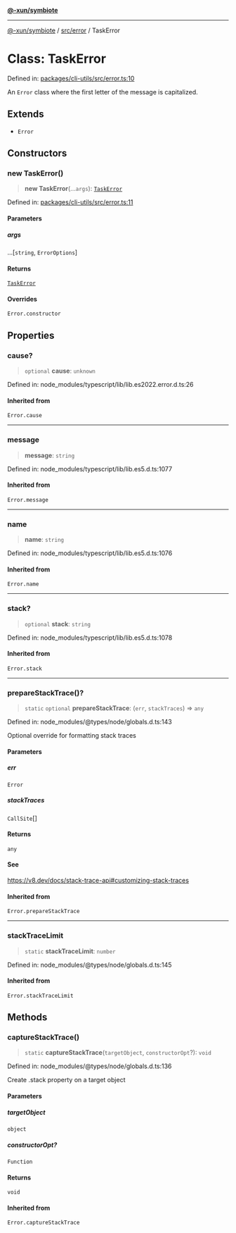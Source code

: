 [**@-xun/symbiote**](../../../README.md)

***

[@-xun/symbiote](../../../README.md) / [src/error](../README.md) / TaskError

# Class: TaskError

Defined in: [packages/cli-utils/src/error.ts:10](https://github.com/Xunnamius/symbiote/blob/a116b07afe112308bfdfdf94cf09246be76165ef/packages/cli-utils/src/error.ts#L10)

An `Error` class where the first letter of the message is capitalized.

## Extends

- `Error`

## Constructors

### new TaskError()

> **new TaskError**(...`args`): [`TaskError`](TaskError.md)

Defined in: [packages/cli-utils/src/error.ts:11](https://github.com/Xunnamius/symbiote/blob/a116b07afe112308bfdfdf94cf09246be76165ef/packages/cli-utils/src/error.ts#L11)

#### Parameters

##### args

...\[`string`, `ErrorOptions`\]

#### Returns

[`TaskError`](TaskError.md)

#### Overrides

`Error.constructor`

## Properties

### cause?

> `optional` **cause**: `unknown`

Defined in: node\_modules/typescript/lib/lib.es2022.error.d.ts:26

#### Inherited from

`Error.cause`

***

### message

> **message**: `string`

Defined in: node\_modules/typescript/lib/lib.es5.d.ts:1077

#### Inherited from

`Error.message`

***

### name

> **name**: `string`

Defined in: node\_modules/typescript/lib/lib.es5.d.ts:1076

#### Inherited from

`Error.name`

***

### stack?

> `optional` **stack**: `string`

Defined in: node\_modules/typescript/lib/lib.es5.d.ts:1078

#### Inherited from

`Error.stack`

***

### prepareStackTrace()?

> `static` `optional` **prepareStackTrace**: (`err`, `stackTraces`) => `any`

Defined in: node\_modules/@types/node/globals.d.ts:143

Optional override for formatting stack traces

#### Parameters

##### err

`Error`

##### stackTraces

`CallSite`[]

#### Returns

`any`

#### See

https://v8.dev/docs/stack-trace-api#customizing-stack-traces

#### Inherited from

`Error.prepareStackTrace`

***

### stackTraceLimit

> `static` **stackTraceLimit**: `number`

Defined in: node\_modules/@types/node/globals.d.ts:145

#### Inherited from

`Error.stackTraceLimit`

## Methods

### captureStackTrace()

> `static` **captureStackTrace**(`targetObject`, `constructorOpt`?): `void`

Defined in: node\_modules/@types/node/globals.d.ts:136

Create .stack property on a target object

#### Parameters

##### targetObject

`object`

##### constructorOpt?

`Function`

#### Returns

`void`

#### Inherited from

`Error.captureStackTrace`
